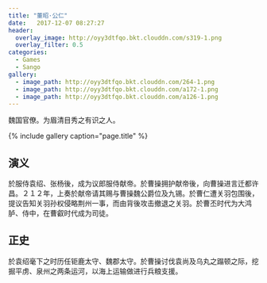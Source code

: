 ```yaml
---
title: "董昭·公仁"
date:   2017-12-07 08:27:27
header:
  overlay_image: http://oyy3dtfqo.bkt.clouddn.com/s319-1.png
  overlay_filter: 0.5
categories:
  - Games
  - Sango
gallery:
  - image_path: http://oyy3dtfqo.bkt.clouddn.com/264-1.png
  - image_path: http://oyy3dtfqo.bkt.clouddn.com/a172-1.png
  - image_path: http://oyy3dtfqo.bkt.clouddn.com/a126-1.png
---
```


魏国官僚。为眉清目秀之有识之人。

{% include gallery caption="page.title" %}

## 演义

於服侍袁绍、张杨後，成为议郎服侍献帝。於曹操拥护献帝後，向曹操进言迁都许昌。２１２年，上奏於献帝请其赐与曹操魏公爵位及九锡。於曹仁遭关羽包围後，提议告知关羽孙权侵略荆州一事，而由背後攻击撤退之关羽。於曹丕时代为大鸿胪、侍中，在曹叡时代成为司徒。

## 正史

於袁绍毫下之时历任钜鹿太守、魏郡太守。於曹操讨伐袁尚及乌丸之蹋顿之际，挖掘平虏、泉州之两条运河，以海上运输做进行兵粮支援。